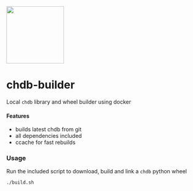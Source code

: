 <img src="https://github.com/chdb-io/chdb/raw/main/docs/_static/snake-chdb.png" width=150>

# chdb-builder
Local `chdb` library and wheel builder using docker

#### Features
- builds latest chdb from git
- all dependencies included
- ccache for fast rebuilds

### Usage
Run the included script to download, build and link a `chdb` python wheel

```
./build.sh
```
